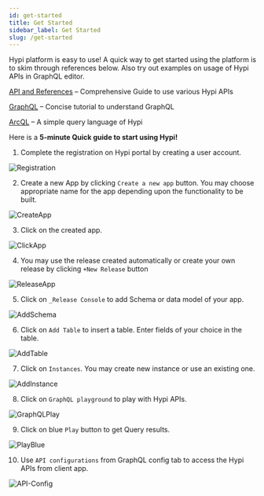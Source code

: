 ```yaml
---
id: get-started
title: Get Started
sidebar_label: Get Started
slug: /get-started
---
```


Hypi platform is easy to use! A quick way to get started using the platform is to skim through references below. Also try out examples on usage of Hypi APIs in GraphQL editor.

[API and References](api-references.md) – Comprehensive Guide to use various Hypi APIs 

[GraphQL](graphql.md) – Concise tutorial to understand GraphQL

[ArcQL](arcql.md) – A simple query language of Hypi

Here is a **5-minute Quick guide to start using Hypi!**

1. Complete the registration on Hypi portal by creating a user account.

![Registration](/img/QS-Registration.png)
      
2. Create a new App by clicking `Create a new app` button. You may choose appropriate name for the app depending upon the functionality to be built.
 
 ![CreateApp](/img/QS-createapp.png)

3. Click on the created app.

  ![ClickApp](/img/QS-clickapp.png)
    
4. You may use the release created automatically or create your own release by clicking `+New Release` button

![ReleaseApp](/img/QS-addrelease.png)     

5. Click on `_Release Console` to add Schema or data model of your app.

![AddSchema](/img/QS-addschema.png)

6. Click on `Add Table` to insert a table. Enter fields of your choice in the table.

![AddTable](/img/QS-addtable.png)

7. Click on `Instances`. You may create new instance or use an existing one.

![AddInstance](/img/QS-addinstance.png)

8. Click on `GraphQL playground` to play with Hypi APIs.

![GraphQLPlay](/img/QS-graphqlplay.png)

9. Click on blue `Play` button to get Query results.

![PlayBlue](/img/QS-playblue.png)

10. Use `API configurations` from GraphQL config tab to access the Hypi APIs from client app.

![API-Config](/img/QS-gqlconfig.png)